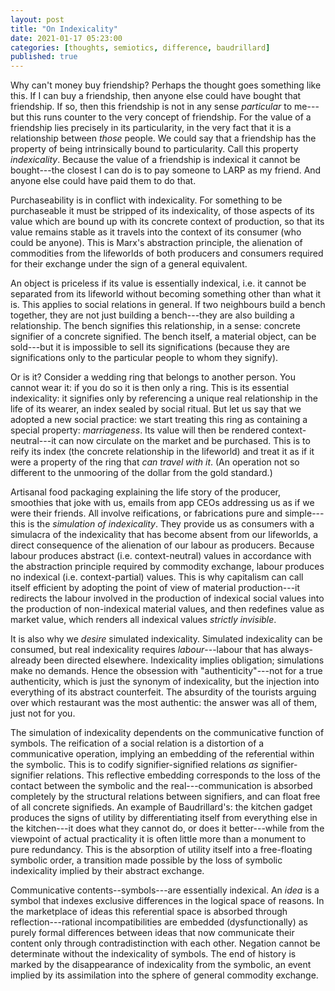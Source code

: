 ```yaml
---
layout: post
title: "On Indexicality"
date: 2021-01-17 05:23:00
categories: [thoughts, semiotics, difference, baudrillard]
published: true
---
```


Why can't money buy friendship? Perhaps the thought goes something like this. If I can buy a friendship, then anyone else could have bought that friendship. If so, then this friendship is not in any sense _particular_ to me---but this runs counter to the very concept of friendship. For the value of a friendship lies precisely in its particularity, in the very fact that it is a relationship between _those_ people. We could say that a friendship has the property of being intrinsically bound to particularity. Call this property _indexicality_. Because the value of a friendship is indexical it cannot be bought---the closest I can do is to pay someone to LARP as my friend. And anyone else could have paid them to do that.

Purchaseability is in conflict with indexicality. For something to be purchaseable it must be stripped of its indexicality, of those aspects of its value which are bound up with its concrete context of production, so that its value remains stable as it travels into the context of its consumer (who could be anyone). This is Marx's abstraction principle, the alienation of commodities from the lifeworlds of both producers and consumers required for their exchange under the sign of a general equivalent.

An object is priceless if its value is essentially indexical, i.e. it cannot be separated from its lifeworld without becoming something other than what it is. This applies to social relations in general. If two neighbours build a bench together, they are not just building a bench---they are also building a relationship. The bench signifies this relationship, in a sense: concrete signifier of a concrete signified. The bench itself, a material object, can be sold---but it is impossible to sell its significations (because they are significations only to the particular people to whom they signify).

Or is it? Consider a wedding ring that belongs to another person. You cannot wear it: if you do so it is then only a ring. This is its essential indexicality: it signifies only by referencing a unique real relationship in the life of its wearer, an index sealed by social ritual. But let us say that we adopted a new social practice: we start treating this ring as containing a special property: _marriageness_. Its value will then be rendered context-neutral---it can now circulate on the market and be purchased. This is to reify its index (the concrete relationship in the lifeworld) and treat it as if it were a property of the ring that _can travel with it_. (An operation not so different to the unmooring of the dollar from the gold standard.)

Artisanal food packaging explaining the life story of the producer, smoothies that joke with us, emails from app CEOs addressing us as if we were their friends. All involve reifications, or fabrications pure and simple---this is the _simulation of indexicality_. They provide us as consumers with a simulacra of the indexicality that has become absent from our lifeworlds, a direct consequence of the alienation of our labour as producers. Because labour produces abstract (i.e. context-neutral) values in accordance with the abstraction principle required by commodity exchange, labour produces no indexical (i.e. context-partial) values. This is why capitalism can call itself efficient by adopting the point of view of material production---it redirects the labour involved in the production of indexical social values into the production of non-indexical material values, and then redefines value as market value, which renders all indexical values _strictly invisible_.

It is also why we _desire_ simulated indexicality. Simulated indexicality can be consumed, but real indexicality requires _labour_---labour that has always-already been directed elsewhere. Indexicality implies obligation; simulations make no demands. Hence the obsession with "authenticity"---not for a true authenticity, which is just the synonym of indexicality, but the injection into everything of its abstract counterfeit. The absurdity of the tourists arguing over which restaurant was the most authentic: the answer was all of them, just not for you.

The simulation of indexicality dependents on the communicative function of symbols. The reification of a social relation is a distortion of a communicative operation, implying an embedding of the referential within the symbolic. This is to codify signifier-signified relations _as_ signifier-signifier relations. This reflective embedding corresponds to the loss of the contact between the symbolic and the real---communication is absorbed completely by the structural relations between signifiers, and can float free of all concrete signifieds. An example of Baudrillard's: the kitchen gadget produces the signs of utility by differentiating itself from everything else in the kitchen---it does what they cannot do, or does it better---while from the viewpoint of actual practicality it is often little more than a monument to pure redundancy. This is the absorption of utility itself into a free-floating symbolic order, a transition made possible by the loss of symbolic indexicality implied by their abstract exchange.

Communicative contents--symbols---are essentially indexical. An _idea_ is a symbol that indexes exclusive differences in the logical space of reasons. In the marketplace of ideas this referential space is absorbed through reflection---rational incompatibilities are embedded (dysfunctionally) as purely formal differences between ideas that now communicate their content only through contradistinction with each other. Negation cannot be determinate without the indexicality of symbols. The end of history is marked by the disappearance of indexicality from the symbolic, an event implied by its assimilation into the sphere of general commodity exchange.
